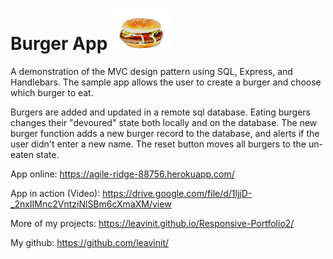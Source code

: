 # Burger App ![alt text][logo]

[logo]: https://github.com/leavinit/burger/blob/master/public/assets/img/burgerSmall.png?raw=true "Logo Title Text 2"


A demonstration of the MVC design pattern using SQL, Express, and Handlebars.  The sample app allows the user to create a burger and choose which burger to eat.

Burgers are added and updated in a remote sql database.  Eating burgers changes their "devoured" state both locally and on the database.  The new burger function adds a new burger record to the database, and alerts if the user didn't enter a new name.  The reset button moves all burgers to the un-eaten state.

App online:
https://agile-ridge-88756.herokuapp.com/

App in action (Video):
https://drive.google.com/file/d/1ljjD-_2nxIIMnc2VntziNlSBm6cXmaXM/view

More of my projects:
https://leavinit.github.io/Responsive-Portfolio2/

My github:
https://github.com/leavinit/


